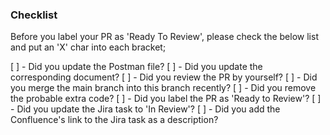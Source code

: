 ### Checklist
Before you label your PR as 'Ready To Review', please check the below list and put an 'X' char into each bracket;

[ ] - Did you update the Postman file?
[ ] - Did you update the corresponding document?
[ ] - Did you review the PR by yourself?
[ ] - Did you merge the main branch into this branch recently?
[ ] - Did you remove the probable extra code?
[ ] - Did you label the PR as 'Ready to Review'?
[ ] - Did you update the Jira task to 'In Review'?
[ ] - Did you add the Confluence's link to the Jira task as a description?
